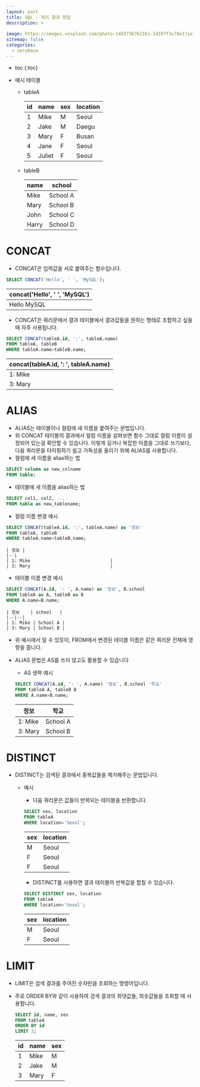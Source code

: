 ```yaml
---
layout: post
title: SQL - 쿼리 결과 편집
description: >
    
image: https://images.unsplash.com/photo-1483736762161-1d107f3c78e1?ixlib=rb-4.0.3&ixid=MnwxMjA3fDB8MHxwaG90by1wYWdlfHx8fGVufDB8fHx8&auto=format&fit=crop&w=1674&q=80
sitemap: false
categories:
  - zerobase
---
```


* toc
{:toc}


- 예시 테이블
  - tableA
  
    |id|name|sex|location|
    |--|--|--|--|
    |1|Mike|M|Seoul|
    |2|Jake|M|Daegu|
    |3|Mary|F|Busan|
    |4|Jane|F|Seoul|
    |5|Juliet|F|Seoul|

  - tableB

    | name  | school   |
    |--|--|
    | Mike  | School A |
    | Mary  | School B |
    | John  | School C |
    | Harry | School D |

# CONCAT

- CONCAT은 입력값을 서로 붙여주는 함수입니다.
```sql
SELECT CONCAT('Hello', ' ', 'MySQL');
```

  | concat('Hello', ' ', 'MySQL') |
  |--|
  | Hello MySQL               |

- CONCAT은 쿼리문에서 결과 테이블에서 결과값들을 원하는 형태로 조합하고 싶을 때 자주 사용됩니다.
```sql
SELECT CONCAT(tableA.id, ':', tableA.name) 
FROM tableA, tableB
WHERE tableA.name=tableB.name;
```

  | concat(tableA.id, ': ', tableA.name) |
  |--|
  | 1: Mike                              |
  | 3: Mary                              |




# ALIAS

- ALIAS는 테이블이나 컬럼에 새 이름을 붙여주는 문법입니다. 
- 위 CONCAT 테이블의 결과에서 컬럼 이름을 살펴보면 함수 그대로 컬럼 이름이 설정되어 있는걸 확인할 수 있습니다. 이렇게 길거나 복잡한 이름을 그대로 쓰기보다, 다음 쿼리문을 타이핑하기 쉽고 가독성을 올리기 위해 ALIAS를 사용합니다.
- 컬럼에 새 이름을 alias하는 법
```sql
SELECT column as new_colname
FROM table;
```
- 테이블에 새 이름을 alias하는 법
```sql
SELECT col1, col2, ...
FROM table as new_tablename;
```
  - 컬럼 이름 변경 예시
  ```sql
  SELECT CONCAT(tableA.id, ':', tableA.name) as '정보'
  FROM tableA, tableB
  WHERE tableA.name=tableB.name;
  ```

    | 정보 |
    |--|
    | 1: Mike                              |
    | 3: Mary                              |

  - 테이블 이름 변경 예시
  ```sql
  SELECT CONCAT(A.id, ': ', A.name) as '정보', B.school 
  FROM tableA as A, tableB as B 
  WHERE A.name=B.name;
  ```

    | 정보    | school   |
    |--|--|
    | 1: Mike | School A |
    | 3: Mary | School B |

  - 위 예시에서 알 수 있듯이, FROM에서 변경된 테이블 이름은 같은 쿼리문 전체에 영향을 줍니다. 
- ALIAS 문법은 AS를 쓰지 않고도 활용할 수 있습니다
  - AS 생략 예시
  ```sql
  SELECT CONCAT(A.id, ': ', A.name) '정보', B.school '학교'
  FROM tableA A, tableB B 
  WHERE A.name=B.name;
  ```

    | 정보    | 학교     |
    |--|--|
    | 1: Mike | School A |
    | 3: Mary | School B |
  
# DISTINCT

- DISTINCT는 검색된 결과에서 중복값들을 제거해주는 문법입니다.
  - 예시
    - 다음 쿼리문은 값들이 반복되는 테이블을 반환합니다.
    ```sql
    SELECT sex, location 
    FROM tableA 
    WHERE location='Seoul';
    ```
    
      | sex  | location |
      |--|--|
      | M    | Seoul    |
      | F    | Seoul    |
      | F    | Seoul    |

    - DISTINCT를 사용하면 결과 테이블의 반복값을 합칠 수 있습니다.
    ```sql
    SELECT DISTINCT sex, location 
    FROM tableA 
    WHERE location='Seoul';
    ```
    
      | sex  | location |
      |--|--|
      | M    | Seoul    |
      | F    | Seoul    |

# LIMIT
- LIMIT은 검색 결과를 주어진 숫자만큼 조회하는 명령어입니다.
- 주로 ORDER BY와 같이 사용하여 검색 결과의 최댓값들, 최솟값들을 조회할 때 사용합니다.

  ```sql
  SELECT id, name, sex 
  FROM tableA
  ORDER BY id
  LIMIT 3;
  ```
      
    | id   | name | sex  |
    |--|--|--|
    |    1 | Mike | M    |
    |    2 | Jake | M    |
    |    3 | Mary | F    |

    